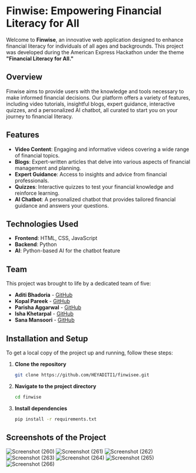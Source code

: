 # Finwise: Empowering Financial Literacy for All

Welcome to **Finwise**, an innovative web application designed to enhance financial literacy for individuals of all ages and backgrounds. This project was developed during the American Express Hackathon under the theme **"Financial Literacy for All."**

## Overview

Finwise aims to provide users with the knowledge and tools necessary to make informed financial decisions. Our platform offers a variety of features, including video tutorials, insightful blogs, expert guidance, interactive quizzes, and a personalized AI chatbot, all curated to start you on your journey to financial literacy.

## Features

- **Video Content**: Engaging and informative videos covering a wide range of financial topics.
- **Blogs**: Expert-written articles that delve into various aspects of financial management and planning.
- **Expert Guidance**: Access to insights and advice from financial professionals.
- **Quizzes**: Interactive quizzes to test your financial knowledge and reinforce learning.
- **AI Chatbot**: A personalized chatbot that provides tailored financial guidance and answers your questions.

## Technologies Used

- **Frontend**: HTML, CSS, JavaScript
- **Backend**: Python
- **AI**: Python-based AI for the chatbot feature

## Team

This project was brought to life by a dedicated team of five:

- **Aditi Bhadoria** - [GitHub](https://github.com/HEYADITI1)
- **Kopal Pareek** - [GitHub](https://github.com/Kopal05)
- **Parisha Aggarwal** - [GitHub](https://github.com/Parisha-Aggarwal)
- **Isha Khetarpal** - [GitHub](https://github.com/Isha-Khetarpal?tab=repositories)
- **Sana Mansoori** - [GitHub](https://github.com/)

## Installation and Setup

To get a local copy of the project up and running, follow these steps:

1. **Clone the repository**
   ```bash
   git clone https://github.com/HEYADITI1/finwisee.git

2. **Navigate to the project directory**
    ```bash
   cd finwise
3. **Install dependencies**
   ```bash
   pip install -r requirements.txt

## Screenshots of the Project

![Screenshot (260)](https://github.com/HEYADITI1/finwisee/assets/115147637/ab5f9521-8892-4d65-b172-4946dbcf0d61)
![Screenshot (261)](https://github.com/HEYADITI1/finwisee/assets/115147637/6b43f435-d551-415c-b670-21908daa22d5)
![Screenshot (262)](https://github.com/HEYADITI1/finwisee/assets/115147637/7b63afaa-65e0-4121-8839-6f1dabfa7c80)
![Screenshot (263)](https://github.com/HEYADITI1/finwisee/assets/115147637/faf528b3-6908-4538-9907-0f2cb2cf047d)
![Screenshot (264)](https://github.com/HEYADITI1/finwisee/assets/115147637/998f3b5e-f4d9-464c-aa69-41b48545d2ac)
![Screenshot (265)](https://github.com/HEYADITI1/finwisee/assets/115147637/bb4f69fc-1ff8-491f-a6bc-5fd3718b7027)
![Screenshot (266)](https://github.com/HEYADITI1/finwisee/assets/115147637/13f23021-ef09-47f1-acd8-664102356326)
